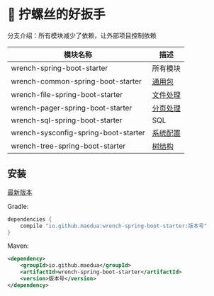 # 🔧 拧螺丝的好扳手
分支介绍：所有模块减少了依赖，让外部项目控制依赖

| 模块名称                               | 描述                                                    |
|--------------------------------------|-------------------------------------------------------|
| wrench-spring-boot-starter           | 所有模块                                                  |
| wrench-common-spring-boot-starter    | [通用包](/wrench-common-spring-boot-starter/README.md)   |
| wrench-file-spring-boot-starter      | [文件处理](/wrench-file-spring-boot-starter/README.md)    |
| wrench-pager-spring-boot-starter     | [分页处理](/wrench-pager-spring-boot-starter/README.md)   |
| wrench-sql-spring-boot-starter       | SQL                                                   |
| wrench-sysconfig-spring-boot-starter | [系统配置](/wrench-sysconfig-spring-boot-starter/README.md) |
| wrench-tree-spring-boot-starter      | [树结构](/wrench-tree-spring-boot-starter/README.md)     |

## 安装
[最新版本](https://mvnrepository.com/artifact/io.github.maodua/wrench-spring-boot-starter)

Gradle:
```groovy
dependencies {
    compile "io.github.maodua:wrench-spring-boot-starter:版本号"
}
```
Maven:
```xml
<dependency>
    <groupId>io.github.maodua</groupId>
    <artifactId>wrench-spring-boot-starter</artifactId>
    <version>版本号</version>
</dependency>
```


